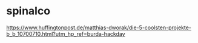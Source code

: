 # spinalco
https://www.huffingtonpost.de/matthias-dworak/die-5-coolsten-projekte-b_b_10700710.html?utm_hp_ref=burda-hackday
